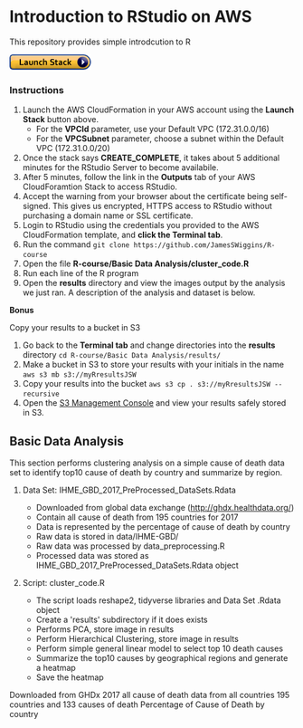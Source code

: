 # Introduction to RStudio on AWS

This repository provides simple introdcution to R

[![cloudformation-launch-stack](images/launchstack.png)](https://console.aws.amazon.com/cloudformation/home?region=us-east-1#/stacks/new?stackName=RStudio&templateURL=https://s3.amazonaws.com/ohdsi-rstudio/others/rstudio-sslv4.yaml)

### Instructions
1. Launch the AWS CloudFormation in your AWS account using the **Launch Stack** button above.  
    - For the **VPCId** parameter, use your Default VPC (172.31.0.0/16)
    - For the **VPCSubnet** parameter, choose a subnet within the Default VPC (172.31.0.0/20)
2. Once the stack says **CREATE_COMPLETE**, it takes about 5 additional minutes for the RStudio Server to become availabile.
3. After 5 minutes, follow the link in the **Outputs** tab of your AWS CloudForamtion Stack to access RStudio.
4. Accept the warning from your browser about the certificate being self-signed.  This gives us encrypted, HTTPS access to RStudio without purchasing a domain name or SSL certificate.
5. Login to RStudio using the credentials you provided to the AWS CloudFormation template, and **click the Terminal tab**.
6. Run the command `git clone https://github.com/JamesSWiggins/R-course`
7. Open the file **R-course/Basic Data Analysis/cluster_code.R**
8. Run each line of the R program
9. Open the **results** directory and view the images output by the analysis we just ran.  A description of the analysis and dataset is below.

**Bonus**

Copy your results to a bucket in S3
1. Go back to the **Terminal tab** and change directories into the **results** directory ```cd R-course/Basic Data Analysis/results/```
2. Make a bucket in S3 to store your results with your initials in the name ```aws s3 mb s3://myRresultsJSW```
3. Copy your results into the bucket ```aws s3 cp . s3://myRresultsJSW --recursive```
4. Open the [S3 Management Console](https://s3.console.aws.amazon.com/s3/) and view your results safely stored in S3.


## Basic Data Analysis

This section performs clustering analysis on a simple cause of death data set to identify top10 cause of death by country and summarize by region.  

1. Data Set: IHME_GBD_2017_PreProcessed_DataSets.Rdata
    - Downloaded from global data exchange (<http://ghdx.healthdata.org/>)
    - Contain all cause of death from 195 countries for 2017
    - Data is represented by the percentage of cause of death by country
    - Raw data is stored in data/IHME-GBD/
    - Raw data was processed by data_preprocessing.R 
    - Processed data was stored as IHME_GBD_2017_PreProcessed_DataSets.Rdata object

2. Script: cluster_code.R
    - The script loads reshape2, tidyverse libraries and Data Set .Rdata object
    - Create a 'results' subdirectory if it does exists
    - Performs PCA, store image in results
    - Perform Hierarchical Clustering, store image in results
    - Perform simple general linear model to select top 10 death causes
    - Summarize the top10 causes by geographical regions and generate a heatmap
    - Save the heatmap






Downloaded from GHDx
2017 all cause of death data from all countries
195 countries and 133 causes of death
Percentage of Cause of Death by country
